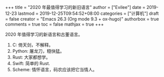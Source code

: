 +++
title = "2020 年最值得学习的新旧语言"
author = ["Evilee"]
date = 2019-12-23
lastmod = 2019-12-25T09:54:52+08:00
categories = ["计算机"]
draft = false
creator = "Emacs 26.3 (Org mode 9.3 + ox-hugo)"
authorbox = true
comments = true
toc = false
mathjax = true
+++

2020 年值得学习的新语言和古董语言。
<!--more-->

1.  C: 倚天剑，不解释。
2.  Python: 屠龙刀，糙快猛。
3.  Rust: 大家都想学。
4.  Swift: 简单的 Rust.
5.  Scheme: 情怀语言，码农应该把它当情人。
